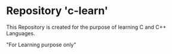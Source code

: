 # Repository 'c-learn'
This Repository is created for the purpose of learning C and C++ Languages.

"For Learning purpose only"
